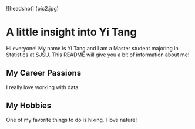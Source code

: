 ![headshot] (pic2.jpg)
# A little insight into Yi Tang
Hi everyone! My name is Yi Tang and I am a Master student majoring in Statistics at SJSU. This README will give you a bit of information about me!

## My Career Passions
I really love working with data. 

## My Hobbies
One of my favorite things to do is hiking. I love nature!
